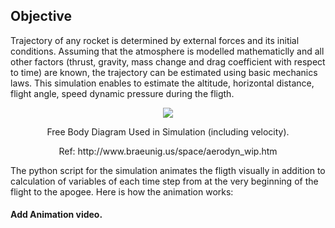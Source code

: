 ## Objective 
Trajectory of any rocket is determined by external forces and its initial conditions. Assuming that the atmosphere is modelled mathematiclly and 
all other factors (thrust, gravity, mass change and drag coefficient with respect to time) are known, the trajectory can be estimated using basic mechanics laws. This simulation
enables to estimate the altitude, horizontal distance, flight angle, speed dynamic pressure during the fligth. 

<p align="center"><img src="https://github.com/user-attachments/assets/7423f8c5-592f-4028-8cbb-71497759e51d" /></p>
<p align="center">Free Body Diagram Used in Simulation (including velocity).</p><p align="center">Ref: http://www.braeunig.us/space/aerodyn_wip.htm </p>

The python script for the simulation animates the fligth visually in addition to calculation of variables of each time step from at the very beginning of the flight to the apogee.
Here is how the animation works: 

#### Add Animation video. 
